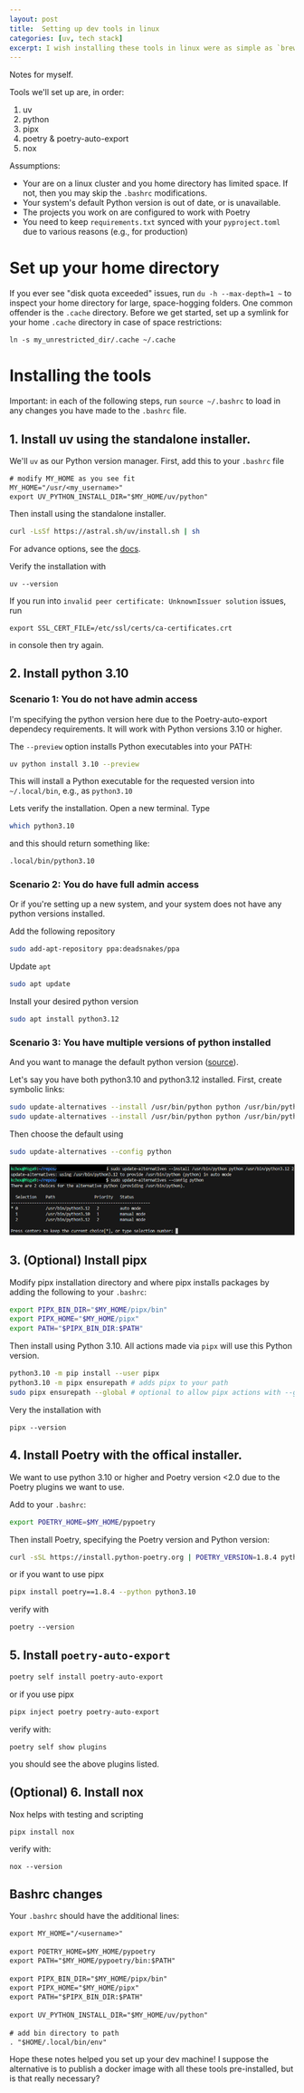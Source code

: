 ```yaml
---
layout: post
title:  Setting up dev tools in linux
categories: [uv, tech stack]
excerpt: I wish installing these tools in linux were as simple as `brew/chocolatey/npm install xyz`.
---
```

Notes for myself.

Tools we'll set up are, in order:
1. uv
2. python
3. pipx
4. poetry & poetry-auto-export
5. nox

Assumptions:
* Your are on a linux cluster and you home directory has limited space. If not, then you may skip the `.bashrc` modifications.
* Your system's default Python version is out of date, or is unavailable.
* The projects you work on are configured to work with Poetry
* You need to keep `requirements.txt` synced with your `pyproject.toml` due to various reasons (e.g., for production)

# Set up your home directory
If you ever see "disk quota exceeded" issues, run `du -h --max-depth=1 ~` to inspect your home directory for large, space-hogging folders. One common offender is the `.cache` directory. Before we get started, set up a symlink for your home `.cache` directory in case of space restrictions:
```
ln -s my_unrestricted_dir/.cache ~/.cache
```

# Installing the tools
Important: in each of the following steps, run `source ~/.bashrc` to load in any changes you have made to the `.bashrc` file.

## 1. Install uv using the standalone installer.
We'll `uv` as our Python version manager. First, add this to your `.bashrc` file
```
# modify MY_HOME as you see fit
MY_HOME="/usr/<my_username>"
export UV_PYTHON_INSTALL_DIR="$MY_HOME/uv/python"
```
Then install using the standalone installer. 
```sh
curl -LsSf https://astral.sh/uv/install.sh | sh
```
For advance options, see the [docs](https://docs.astral.sh/uv/getting-started/installation/).

Verify the installation with
```
uv --version
```

If you run into `invalid peer certificate: UnknownIssuer solution` issues, run 
```
export SSL_CERT_FILE=/etc/ssl/certs/ca-certificates.crt 
```
in console then try again.

## 2. Install python 3.10
### Scenario 1: You do not have admin access
I'm specifying the python version here due to the Poetry-auto-export dependecy requirements. It will work with Python versions 3.10 or higher.

The `--preview` option installs Python executables into your PATH:
```sh
uv python install 3.10 --preview
```
This will install a Python executable for the requested version into `~/.local/bin`, e.g., as `python3.10`

Lets verify the installation. Open a new terminal. Type
```sh
which python3.10
```
and this should return something like:
```sh
.local/bin/python3.10
```

### Scenario 2: You do have full admin access
Or if you're setting up a new system, and your system does not have any python versions installed.

Add the following repository
```sh
sudo add-apt-repository ppa:deadsnakes/ppa
```
Update `apt`
```sh
sudo apt update 
```
Install your desired python version
```sh
sudo apt install python3.12
```
### Scenario 3: You have multiple versions of python installed
And you want to manage the default python version ([source](https://www.debugpoint.com/install-python-3-12-ubuntu/)).

Let's say you have both python3.10 and python3.12 installed. First, create symbolic links:
```sh
sudo update-alternatives --install /usr/bin/python python /usr/bin/python3.10 1
sudo update-alternatives --install /usr/bin/python python /usr/bin/python3.12 2
```
Then choose the default using
```sh
sudo update-alternatives --config python
```
![Choose python version](../assets/2025-02-21/choose_python_version.png)

## 3. (Optional) Install pipx
Modify pipx installation directory and where pipx installs packages by adding the following to your `.bashrc`:
```sh
export PIPX_BIN_DIR="$MY_HOME/pipx/bin"
export PIPX_HOME="$MY_HOME/pipx"
export PATH="$PIPX_BIN_DIR:$PATH"
```
Then install using Python 3.10. All actions made via `pipx` will use this Python version.
```sh
python3.10 -m pip install --user pipx
python3.10 -m pipx ensurepath # adds pipx to your path
sudo pipx ensurepath --global # optional to allow pipx actions with --global argument
```
Very the installation with
```
pipx --version
```

## 4. Install Poetry with the offical installer. 

We want to use python 3.10 or higher and Poetry version <2.0 due to the Poetry plugins we want to use.

Add to your `.bashrc`:
```sh
export POETRY_HOME=$MY_HOME/pypoetry
```

Then install Poetry, specifying the Poetry version and Python version:
```sh
curl -sSL https://install.python-poetry.org | POETRY_VERSION=1.8.4 python3.10 -
```
or if you want to use pipx
```sh
pipx install poetry==1.8.4 --python python3.10
```
verify with
```
poetry --version
```

## 5. Install `poetry-auto-export`
```sh
poetry self install poetry-auto-export
```
or if you use pipx
```sh
pipx inject poetry poetry-auto-export
```
verify with:
```
poetry self show plugins
```
you should see the above plugins listed.

## (Optional) 6. Install nox
Nox helps with testing and scripting
```
pipx install nox
```
verify with:
```
nox --version
```

## Bashrc changes
Your `.bashrc` should have the additional lines:
```
export MY_HOME="/<username>"

export POETRY_HOME=$MY_HOME/pypoetry
export PATH="$MY_HOME/pypoetry/bin:$PATH"

export PIPX_BIN_DIR="$MY_HOME/pipx/bin"
export PIPX_HOME="$MY_HOME/pipx"
export PATH="$PIPX_BIN_DIR:$PATH"

export UV_PYTHON_INSTALL_DIR="$MY_HOME/uv/python"

# add bin directory to path
. "$HOME/.local/bin/env"
```

Hope these notes helped you set up your dev machine! I suppose the alternative is to publish a docker image with all these tools pre-installed, but is that really necessary?
